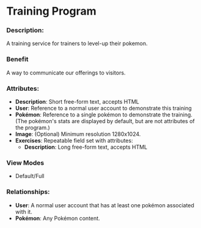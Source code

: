# Training Program

### Description:
A training service for trainers to level-up their pokemon.

### Benefit
A way to communicate our offerings to visitors.

### Attributes:

* **Description**: Short free-form text, accepts HTML
* **User**: Reference to a normal user account to demonstrate this training
* **Pokémon**: Reference to a single pokémon to demonstrate the training.
  (The pokémon's stats are displayed by default, but are not attributes of
  the program.)
* **Image**: (Optional) Minimum resolution 1280x1024.
* **Exercises**: Repeatable field set with attributes:
  * **Description**: Long free-form text, accepts HTML

### View Modes

* Default/Full

### Relationships:

* **User**: A normal user account that has at least one pokémon associated with it.
* **Pokémon**: Any Pokémon content.
